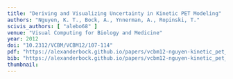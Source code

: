 ```yaml
---
title: "Deriving and Visualizing Uncertainty in Kinetic PET Modeling"
authors: "Nguyen, K. T., Bock, A., Ynnerman, A., Ropinski, T."
scivis_authors: [ "alebo68" ]
venue: "Visual Computing for Biology and Medicine"
year: 2012
doi: "10.2312/VCBM/VCBM12/107-114"
pdf: "https://alexanderbock.github.io/papers/vcbm12-nguyen-kinetic_pet_modeling.pdf"
bib: "https://alexanderbock.github.io/papers/vcbm12-nguyen-kinetic_pet_modeling.bib"
thumbnail: 
---
```


